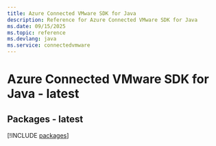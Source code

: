 ```yaml
---
title: Azure Connected VMware SDK for Java
description: Reference for Azure Connected VMware SDK for Java
ms.date: 09/15/2025
ms.topic: reference
ms.devlang: java
ms.service: connectedvmware
---
```

# Azure Connected VMware SDK for Java - latest
## Packages - latest
[!INCLUDE [packages](connected-vmware-index.md)]